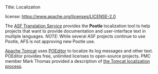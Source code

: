 Title: Localization

license: https://www.apache.org/licenses/LICENSE-2.0

The <a href="https://translate.apache.org/" target="_blank">ASF Translation Service</a> provides the **Pootle** localization tool to help projects that want to provide documentation and user-interface text in multiple languages. *NOTE*: While several ASF projects continue to use Pootle, AFS is not approving new Pootle use. 

<a href="https:tomcat.apache.org" target="_blank">Apache Tomcat</a> uses <a href="https://poeditor.com/" target="_blank">POEditor</a> to localize its log messages and other text. POEditor provides free, unlimited licenses to open-source projects. PMC member Mark Thomas provided a description of <a href="https://cwiki.apache.org/confluence/display/INFRA/Localization+-+Apache+Tomcat%27s+process+using+POEditor" target="_blank">the Tomcat localization process</a>.


